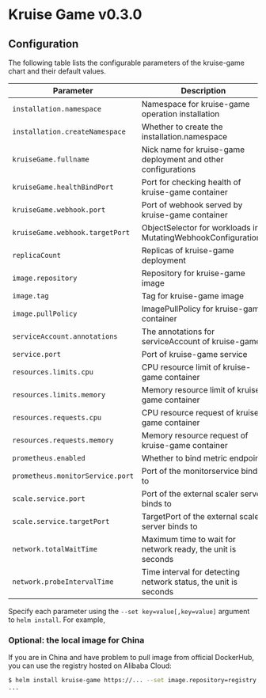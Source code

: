 # Kruise Game v0.3.0

## Configuration

The following table lists the configurable parameters of the kruise-game chart and their default values.

| Parameter                              | Description                                                       | Default                             |
|----------------------------------------|-------------------------------------------------------------------|-------------------------------------|
| `installation.namespace`               | Namespace for kruise-game operation installation                  | `kruise-game-system`                |
| `installation.createNamespace`         | Whether to create the installation.namespace                      | `true`                              |
| `kruiseGame.fullname`                  | Nick name for kruise-game deployment and other configurations     | `kruise-game-controller-manager`    |
| `kruiseGame.healthBindPort`            | Port for checking health of kruise-game container                 | `8082`                              |
| `kruiseGame.webhook.port`              | Port of webhook served by kruise-game container                   | `443`                               |
| `kruiseGame.webhook.targetPort`        | ObjectSelector for workloads in MutatingWebhookConfigurations     | `9876`                              |
| `replicaCount`                         | Replicas of kruise-game deployment                                | `1`                                 |
| `image.repository`                     | Repository for kruise-game image                                  | `openkruise/kruise-game-manager`    |
| `image.tag`                            | Tag for kruise-game image                                         | `v0.3.0`                            |
| `image.pullPolicy`                     | ImagePullPolicy for kruise-game container                         | `Always`                            |
| `serviceAccount.annotations`           | The annotations for serviceAccount of kruise-game                 | ` `                                 |
| `service.port`                         | Port of kruise-game service                                       | `8443`                              |
| `resources.limits.cpu`                 | CPU resource limit of kruise-game container                       | `500m`                              |
| `resources.limits.memory`              | Memory resource limit of kruise-game container                    | `1Gi`                               |
| `resources.requests.cpu`               | CPU resource request of kruise-game container                     | `10m`                               |
| `resources.requests.memory`            | Memory resource request of kruise-game container                  | `64Mi`                              |
| `prometheus.enabled`                   | Whether to bind metric endpoint                                   | `true`                              |
| `prometheus.monitorService.port`       | Port of the monitorservice bind to                                | `8080`                              |
| `scale.service.port`                   | Port of the external scaler server binds to                       | `6000`                              |
| `scale.service.targetPort`             | TargetPort of the external scaler server binds to                 | `6000`                              |
| `network.totalWaitTime`                | Maximum time to wait for network ready, the unit is seconds       | `60`                                |
| `network.probeIntervalTime`            | Time interval for detecting network status, the unit is seconds   | `5`                                 |


Specify each parameter using the `--set key=value[,key=value]` argument to `helm install`. For example,

### Optional: the local image for China

If you are in China and have problem to pull image from official DockerHub, you can use the registry hosted on Alibaba Cloud:

```bash
$ helm install kruise-game https://... --set image.repository=registry.cn-hangzhou.aliyuncs.com/acs/kruise-game-manager:v0.2.1
...
```
